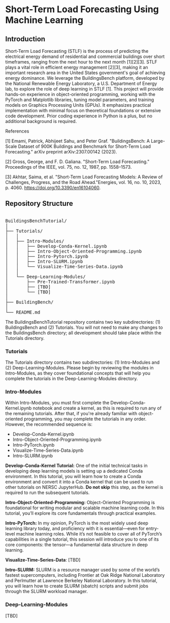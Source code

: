 # Short-Term Load Forecasting Using Machine Learning

## Introduction

Short-Term Load Forecasting (STLF) is the process of predicting the electrical energy demand of residential and commercial buildings over short timeframes, ranging from the next hour to the next month [1][2][3]. STLF plays a vital role in efficient energy management [2][3], making it an important research area in the United States government's goal of achieving energy dominance. We leverage the BuildingsBench platform, developed by the National Renewable Energy Laboratory, a U.S. Department of Energy lab, to explore the role of deep learning in STLF [1]. This project will provide hands-on experience in object-oriented programming, working with the PyTorch and Matplotlib libraries, tuning model parameters, and training models on Graphics Processing Units (GPUs). It emphasizes practical implementation with minimal focus on theoretical foundations or extensive code development. Prior coding experience in Python is a plus, but no additional background is required.

References

[1] Emami, Patrick, Abhijeet Sahu, and Peter Graf. "BuildingsBench: A Large-Scale Dataset of 900K Buildings and Benchmark for Short-Term Load Forecasting." arXiv preprint arXiv:2307.00142 (2023). 

[2] Gross, George, and F. D. Galiana. "Short-Term Load Forecasting." Proceedings of the IEEE, vol. 75, no. 12, 1987, pp. 1558–1573.

[3] Akhtar, Saima, et al. "Short-Term Load Forecasting Models: A Review of Challenges, Progress, and the Road Ahead."Energies, vol. 16, no. 10, 2023, p. 4060. https://doi.org/10.3390/en16104060.


## Repository Structure
<pre> 
BuildingsBenchTutorial/
│
├── Tutorials/
│   │
│   ├── Intro-Modules/
│   │   ├── Develop-Conda-Kernel.ipynb
│   │   ├── Intro-Object-Oriented-Programming.ipynb
│   │   ├── Intro-Pytorch.ipynb
│   │   ├── Intro-SLURM.ipynb
│   │   └── Visualize-Time-Series-Data.ipynb
│   │
│   └── Deep-Learning-Modules/
│       ├── Pre-Trained-Transformer.ipynb
│       ├── [TBD]
│       └── [TBD]
│
├── BuildingBench/
│
└── README.md
</pre>

The BuildingsBenchTutorial repository contains two key subdirectories: (1) BuildingsBench and (2) Tutorials. You will not need to make any changes to the BuildingsBench directory; all development should take place within the Tutorials directory.

### Tutorials

The Tutorials directory contains two subdirectories: (1) Intro-Modules and (2) Deep-Learning-Modules. Please begin by reviewing the modules in Intro-Modules, as they cover foundational concepts that will help you complete the tutorials in the Deep-Learning-Modules directory.

### Intro-Modules

Within Intro-Modules, you must first complete the Develop-Conda-Kernel.ipynb notebook and create a kernel, as this is required to run any of the remaining tutorials. After that, if you're already familiar with object-oriented programming, you may complete the tutorials in any order. However, the recommended sequence is:

- Develop-Conda-Kernel.ipynb
- Intro-Object-Oriented-Programming.ipynb
- Intro-PyTorch.ipynb
- Visualize-Time-Series-Data.ipynb
- Intro-SLURM.ipynb

__Develop-Conda-Kernel Tutorial:__ One of the initial technical tasks in developing deep learning models is setting up a dedicated Conda environment. In this tutorial, you will learn how to create a Conda environment and convert it into a Conda kernel that can be used to run other tutorials on NERSC JupyterHub. __Do not skip__ this step, as the kernel is required to run the subsequent tutorials.

__Intro-Object-Oriented-Programming:__ Object-Oriented Programming is foundational for writing modular and scalable machine learning code. In this tutorial, you’ll explore its core fundamentals through practical examples.

__Intro-PyTorch:__ In my opinion, PyTorch is the most widely used deep learning library today, and proficiency with it is essential—even for entry-level machine learning roles. While it’s not feasible to cover all of PyTorch’s capabilities in a single tutorial, this session will introduce you to one of its core components: the tensor—a fundamental data structure in deep learning.

__Visualize-Time-Series-Data__: [TBD]

__Intro-SLURM:__ SLURM is a resource manager used by some of the world’s fastest supercomputers, including Frontier at Oak Ridge National Laboratory and Perlmutter at Lawrence Berkeley National Laboratory. In this tutorial, you will learn how to create SLURM (sbatch) scripts and submit jobs through the SLURM workload manager.

### Deep-Learning-Modules
[TBD]
